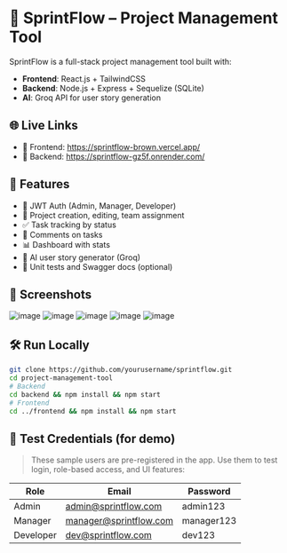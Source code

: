 # 🚀 SprintFlow – Project Management Tool

SprintFlow is a full-stack project management tool built with:

- **Frontend**: React.js + TailwindCSS
- **Backend**: Node.js + Express + Sequelize (SQLite)
- **AI**: Groq API for user story generation

## 🌐 Live Links

- 🔗 Frontend: https://sprintflow-brown.vercel.app/
- 🔗 Backend: https://sprintflow-gz5f.onrender.com/

## 🧰 Features

- 🔐 JWT Auth (Admin, Manager, Developer)
- 📁 Project creation, editing, team assignment
- ✅ Task tracking by status
- 💬 Comments on tasks
- 📊 Dashboard with stats
- 🤖 AI user story generator (Groq)
- 🧪 Unit tests and Swagger docs (optional)

## 📸 Screenshots

![image](https://github.com/user-attachments/assets/df3ca6c5-3489-450b-b685-9a49c2d48b29)
![image](https://github.com/user-attachments/assets/dc237c96-0487-4025-b1bc-fcf8d4121d5a)
![image](https://github.com/user-attachments/assets/034fd089-3f46-4f31-ae9a-9893fdedd6fb)
![image](https://github.com/user-attachments/assets/a5aec2c1-1bb4-4686-8dde-ea1da9fe5d98)
![image](https://github.com/user-attachments/assets/eaf9fe4d-c036-4c17-b9e3-8e734f997801)


## 🛠️ Run Locally

```bash
git clone https://github.com/yourusername/sprintflow.git
cd project-management-tool
# Backend
cd backend && npm install && npm start
# Frontend
cd ../frontend && npm install && npm start
```

## 🧪 Test Credentials (for demo)

> These sample users are pre-registered in the app. Use them to test login, role-based access, and UI features:

| Role       | Email                      | Password   |
|------------|----------------------------|------------|
| Admin      | admin@sprintflow.com       | admin123   |
| Manager    | manager@sprintflow.com     | manager123 |
| Developer  | dev@sprintflow.com         | dev123     |
